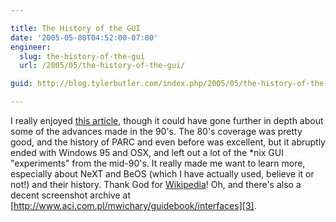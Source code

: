 ```yaml
---

title: The History of the GUI
date: '2005-05-08T04:52:00-07:00'
engineer:
  slug: the-history-of-the-gui
  url: /2005/05/the-history-of-the-gui/

guid: http://blog.tylerbutler.com/index.php/2005/05/the-history-of-the-gui/

---
```


I really enjoyed [this article][1], though it could have gone further in depth
about some of the advances made in the 90's. The 80's coverage was pretty
good, and the history of PARC and even before was excellent, but it abruptly
ended with Windows 95 and OSX, and left out a lot of the *nix GUI
"experiments" from the mid-90's. It really made me want to learn more,
especially about NeXT and BeOS (which I have actually used, believe it or
not!) and their history. Thank God for [Wikipedia][2]! Oh, and there's also a
decent screenshot archive at
[http://www.aci.com.pl/mwichary/guidebook/interfaces][3].

   [1]: http://arstechnica.com/articles/paedia/gui.ars
   [2]: http://www.wikipedia.org
   [3]: http://www.aci.com.pl/mwichary/guidebook/interfaces

